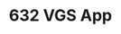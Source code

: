---
layout: super-minimal
title: 632 VGS App
redirect_to: https://bradley-kennedy.shinyapps.io/632VGS/
---
